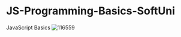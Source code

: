 # JS-Programming-Basics-SoftUni
JavaScript Basics
![116559](https://user-images.githubusercontent.com/105154010/170037557-dbd373dc-adfe-48d0-9f79-dd88c9faff5b.jpg)
